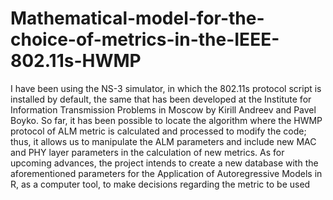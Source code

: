 # Mathematical-model-for-the-choice-of-metrics-in-the-IEEE-802.11s-HWMP
I have been using the NS-3 simulator, in which the 802.11s protocol script is installed by default, the same that has been developed at the Institute for Information Transmission Problems in Moscow by Kirill Andreev and Pavel Boyko. So far, it has been possible to locate the algorithm where the HWMP protocol of ALM metric is calculated and processed to modify the code; thus, it allows us to manipulate the ALM parameters and include new MAC and PHY layer parameters in the calculation of new metrics. As for upcoming advances, the project intends to create a new database with the aforementioned parameters for the Application of Autoregressive Models in R, as a computer tool, to make decisions regarding the metric to be used
